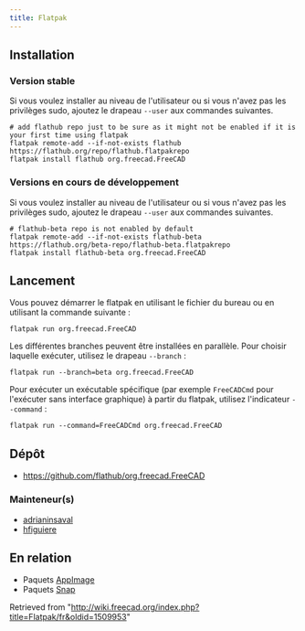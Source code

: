 ```yaml
---
title: Flatpak
---
```

## Installation

### Version stable

Si vous voulez installer au niveau de l'utilisateur ou si vous n'avez pas les privilèges sudo, ajoutez le drapeau `--user` aux commandes suivantes.

```
# add flathub repo just to be sure as it might not be enabled if it is your first time using flatpak
flatpak remote-add --if-not-exists flathub https://flathub.org/repo/flathub.flatpakrepo
flatpak install flathub org.freecad.FreeCAD

```

### Versions en cours de développement

Si vous voulez installer au niveau de l'utilisateur ou si vous n'avez pas les privilèges sudo, ajoutez le drapeau `--user` aux commandes suivantes.

```
# flathub-beta repo is not enabled by default
flatpak remote-add --if-not-exists flathub-beta https://flathub.org/beta-repo/flathub-beta.flatpakrepo
flatpak install flathub-beta org.freecad.FreeCAD

```

## Lancement

Vous pouvez démarrer le flatpak en utilisant le fichier du bureau ou en utilisant la commande suivante :

```
flatpak run org.freecad.FreeCAD

```

Les différentes branches peuvent être installées en parallèle. Pour choisir laquelle exécuter, utilisez le drapeau `--branch` :

```
flatpak run --branch=beta org.freecad.FreeCAD

```

Pour exécuter un exécutable spécifique (par exemple `FreeCADCmd` pour l'exécuter sans interface graphique) à partir du flatpak, utilisez l'indicateur `--command` :

```
flatpak run --command=FreeCADCmd org.freecad.FreeCAD

```

## Dépôt

* <https://github.com/flathub/org.freecad.FreeCAD>

### Mainteneur(s)

* [adrianinsaval](https://github.com/adrianinsaval)
* [hfiguiere](https://github.com/hfiguiere)

## En relation

* Paquets [AppImage](/AppImage/fr "AppImage/fr")
* Paquets [Snap](/index.php?title=Snap/fr&action=edit&redlink=1 "Snap/fr (page does not exist)")

Retrieved from "<http://wiki.freecad.org/index.php?title=Flatpak/fr&oldid=1509953>"